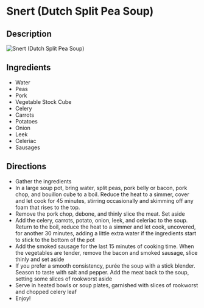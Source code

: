 # Snert (Dutch Split Pea Soup)

## Description
![Snert (Dutch Split Pea Soup)](https://www.themealdb.com/images/media/meals/9ptx0a1565090843.jpg "Snert (Dutch Split Pea Soup)")

## Ingredients
- Water
- Peas
- Pork
- Vegetable Stock Cube
- Celery
- Carrots
- Potatoes
- Onion
- Leek
- Celeriac
- Sausages

## Directions
- Gather the ingredients
- In a large soup pot, bring water, split peas, pork belly or bacon, pork chop, and bouillon cube to a boil. Reduce the heat to a simmer, cover and let cook for 45 minutes, stirring occasionally and skimming off any foam that rises to the top. 
- Remove the pork chop, debone, and thinly slice the meat. Set aside
- Add the celery, carrots, potato, onion, leek, and celeriac to the soup. Return to the boil, reduce the heat to a simmer and let cook, uncovered, for another 30 minutes, adding a little extra water if the ingredients start to stick to the bottom of the pot
- Add the smoked sausage for the last 15 minutes of cooking time. When the vegetables are tender, remove the bacon and smoked sausage, slice thinly and set aside
- If you prefer a smooth consistency, purée the soup with a stick blender. Season to taste with salt and pepper. Add the meat back to the soup, setting some slices of rookworst aside
- Serve in heated bowls or soup plates, garnished with slices of rookworst and chopped celery leaf
- Enjoy!
